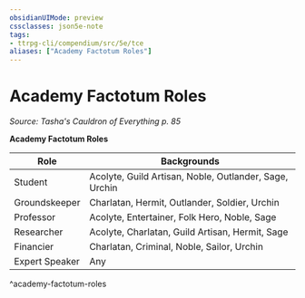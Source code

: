 ```yaml
---
obsidianUIMode: preview
cssclasses: json5e-note
tags:
- ttrpg-cli/compendium/src/5e/tce
aliases: ["Academy Factotum Roles"]
---
```

# Academy Factotum Roles
*Source: Tasha's Cauldron of Everything p. 85* 

**Academy Factotum Roles**

| Role | Backgrounds |
|------|-------------|
| Student | Acolyte, Guild Artisan, Noble, Outlander, Sage, Urchin |
| Groundskeeper | Charlatan, Hermit, Outlander, Soldier, Urchin |
| Professor | Acolyte, Entertainer, Folk Hero, Noble, Sage |
| Researcher | Acolyte, Charlatan, Guild Artisan, Hermit, Sage |
| Financier | Charlatan, Criminal, Noble, Sailor, Urchin |
| Expert Speaker | Any |
^academy-factotum-roles